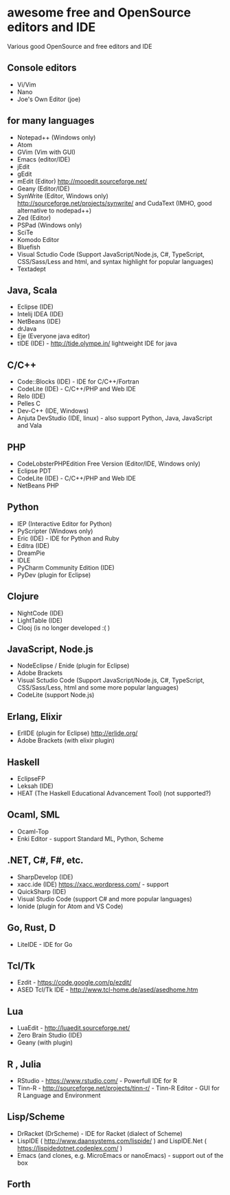 # awesome free and OpenSource editors and IDE
Various good OpenSource and free editors and IDE

## Console editors

- Vi/Vim
- Nano
- Joe's Own Editor (joe)

## for many languages

- Notepad++ (Windows only)
- Atom
- GVim (Vim with GUI)
- Emacs (editor/IDE)
- jEdit
- gEdit
- mEdit (Editor) http://mooedit.sourceforge.net/
- Geany (Editor/IDE)
- SynWrite (Editor, Windows only) http://sourceforge.net/projects/synwrite/ and CudaText (IMHO, good alternative to nodepad++)
- Zed (Editor)
- PSPad (Windows only)
- SciTe
- Komodo Editor
- Bluefish
- Visual Sctudio Code (Support JavaScript/Node.js, C#, TypeScript, CSS/Sass/Less and html, and syntax highlight for popular languages)
- Textadept

## Java, Scala

- Eclipse (IDE)
- Intelij IDEA (IDE)
- NetBeans (IDE)
- drJava
- Eje (Everyone java editor)
- tIDE (IDE) - http://tide.olympe.in/ lightweight IDE for java

## C/C++

- Code::Blocks (IDE) - IDE for C/C++/Fortran
- CodeLite (IDE) - C/C++/PHP and Web IDE
- Relo (IDE)
- Pelles C
- Dev-C++ (IDE, Windows)
- Anjuta DevStudio (IDE, linux) - also support Python, Java, JavaScript and Vala

## PHP

- CodeLobsterPHPEdition Free Version (Editor/IDE, Windows only)
- Eclipse PDT
- CodeLite (IDE) - C/C++/PHP and Web IDE
- NetBeans PHP

## Python

- IEP (Interactive Editor for Python)
- PyScripter (Windows only)
- Eric (IDE) - IDE for Python and Ruby
- Editra (IDE)
- DreamPie
- IDLE
- PyCharm Community Edition (IDE)
- PyDev (plugin for Eclipse)

## Clojure
- NightCode (IDE)
- LightTable (IDE)
- Clooj (is no longer developed :( )

## JavaScript, Node.js
- NodeEclipse / Enide (plugin for Eclipse)
- Adobe Brackets
- Visual Sctudio Code (Support JavaScript/Node.js, C#, TypeScript, CSS/Sass/Less, html and some more popular languages)
- CodeLite (support Node.js)

## Erlang, Elixir
- ErlIDE (plugin for Eclipse) http://erlide.org/
- Adobe Brackets (with elixir plugin)

## Haskell
- EclipseFP
- Leksah (IDE)
- HEAT (The Haskell Educational Advancement Tool) (not supported?)

## Ocaml, SML
- Ocaml-Top
- Enki Editor - support Standard ML, Python, Scheme

## .NET, C#, F#, etc.
- SharpDevelop (IDE)
- xacc.ide (IDE) https://xacc.wordpress.com/ - support 
- QuickSharp (IDE)
- Visual Studio Code (support C# and more popular languages)
- Ionide (plugin for Atom and VS Code)

## Go, Rust, D
- LiteIDE - IDE for Go

## Tcl/Tk
- Ezdit - https://code.google.com/p/ezdit/
- ASED Tcl/Tk IDE - http://www.tcl-home.de/ased/asedhome.htm

## Lua
- LuaEdit - http://luaedit.sourceforge.net/
- Zero Brain Studio (IDE)
- Geany (with plugin)

## R , Julia
- RStudio - https://www.rstudio.com/ - Powerfull IDE for R
- Tinn-R - http://sourceforge.net/projects/tinn-r/ - Tinn-R Editor - GUI for R Language and Environment

## Lisp/Scheme
- DrRacket (DrScheme) - IDE for Racket (dialect of Scheme)
- LispIDE ( http://www.daansystems.com/lispide/ ) and LispIDE.Net ( https://lispidedotnet.codeplex.com/ )
- Emacs (and clones, e.g. MicroEmacs or nanoEmacs) - support out of the box

## Forth


